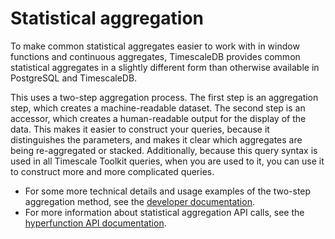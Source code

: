 # Statistical aggregation
To make common statistical aggregates easier to work with in window functions
and continuous aggregates, TimescaleDB provides common statistical aggregates in
a slightly different form than otherwise available in PostgreSQL and
TimescaleDB.

<!--- Add an example here. --LKB 2021-10-18 --->

This uses a two-step aggregation process. The first step is an aggregation step,
which creates a machine-readable dataset. The second step is an accessor, which
creates a human-readable output for the display of the data. This makes it
easier to construct your queries, because it distinguishes the parameters, and
makes it clear which aggregates are being re-aggregated or stacked.
Additionally, because this query syntax is used in all Timescale Toolkit
queries, when you are used to it, you can use it to construct more and more
complicated queries.

*   For some more technical details and usage examples of the two-step
    aggregation method, see the [developer documentation][gh-two-step-agg].
*   For more information about statistical aggregation API calls, see the
    [hyperfunction API documentation][hyperfunctions-api-stats-agg].


[gh-two-step-agg]: https://github.com/timescale/timescaledb-toolkit/blob/main/docs/two-step_aggregation.md
[hyperfunctions-api-stats-agg]: /api/:currentVersion:/hyperfunctions/stats_aggs/
